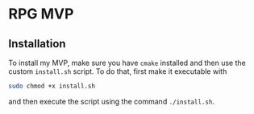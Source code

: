 # RPG MVP

## Installation
To install my MVP, make sure you have `cmake` installed and then use the custom `install.sh` script. To do that, first make it executable with

```bash
sudo chmod +x install.sh
```

and then execute the script using the command `./install.sh`.
